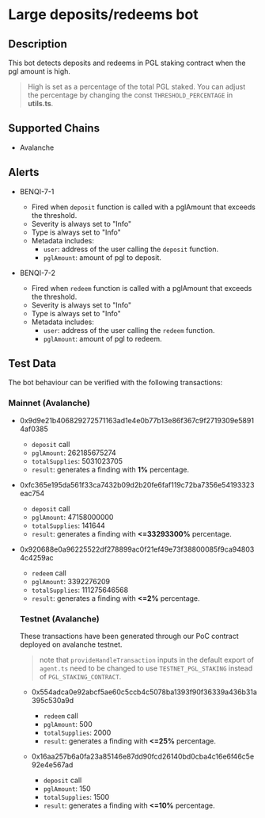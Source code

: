 # Large deposits/redeems bot

## Description

This bot detects deposits and redeems in PGL staking contract when the pgl amount is high.

> High is set as a percentage of the total PGL staked.
> You can adjust the percentage by changing the const `THRESHOLD_PERCENTAGE` in **utils.ts**.

## Supported Chains

- Avalanche

## Alerts

- BENQI-7-1

  - Fired when `deposit` function is called with a pglAmount that exceeds the threshold.
  - Severity is always set to "Info"
  - Type is always set to "Info"
  - Metadata includes:
    - `user`: address of the user calling the `deposit` function.
    - `pglAmount`: amount of pgl to deposit.

- BENQI-7-2
  - Fired when `redeem` function is called with a pglAmount that exceeds the threshold.
  - Severity is always set to "Info"
  - Type is always set to "Info"
  - Metadata includes:
    - `user`: address of the user calling the `redeem` function.
    - `pglAmount`: amount of pgl to redeem.

## Test Data

The bot behaviour can be verified with the following transactions:

### Mainnet (Avalanche)

- 0x9d9e21b406829272571163ad1e4e0b77b13e86f367c9f2719309e58914af0385

  - `deposit` call
  - `pglAmount`: 262185675274
  - `totalSupplies`: 5031023705
  - `result`: generates a finding with **1%** percentage.

- 0xfc365e195da561f33ca7432b09d2b20fe6faf119c72ba7356e54193323eac754

  - `deposit` call
  - `pglAmount`: 47158000000
  - `totalSupplies`: 141644
  - `result`: generates a finding with **<=33293300%** percentage.

- 0x920688e0a96225522df278899ac0f21ef49e73f38800085f9ca948034c4259ac

  - `redeem` call
  - `pglAmount`: 3392276209
  - `totalSupplies`: 111275646568
  - `result`: generates a finding with **<=2%** percentage.

  ### Testnet (Avalanche)

  These transactions have been generated through our PoC contract deployed on avalanche testnet.

  > note that `provideHandleTransaction` inputs in the default export of `agent.ts` need to be changed to use `TESTNET_PGL_STAKING` instead of `PGL_STAKING_CONTRACT`.

  - 0x554adca0e92abcf5ae60c5ccb4c5078ba1393f90f36339a436b31a395c530a9d

    - `redeem` call
    - `pglAmount`: 500
    - `totalSupplies`: 2000
    - `result`: generates a finding with **<=25%** percentage.

  - 0x16aa257b6a0fa23a85146e87dd90fcd26140bd0cba4c16e6f46c5e92e4e567ad
    - `deposit` call
    - `pglAmount`: 150
    - `totalSupplies`: 1500
    - `result`: generates a finding with **<=10%** percentage.
